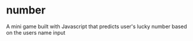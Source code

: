# number
A mini game built with Javascript that predicts user's lucky number based on the users name input
